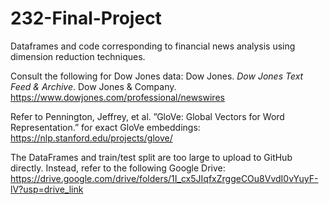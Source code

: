 # 232-Final-Project

Dataframes and code corresponding to financial news analysis using dimension reduction techniques.

Consult the following for Dow Jones data: Dow Jones. *Dow Jones Text Feed & Archive*. Dow Jones
& Company. https://www.dowjones.com/professional/newswires

Refer to Pennington, Jeffrey, et al. ”GloVe: Global Vectors for Word Representation.” for exact GloVe embeddings: https://nlp.stanford.edu/projects/glove/

The DataFrames and train/test split are too large to upload to GitHub directly. Instead, refer to the following Google Drive: https://drive.google.com/drive/folders/1I_cx5JIqfxZrggeCOu8VvdI0vYuyF-lV?usp=drive_link
